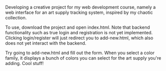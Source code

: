 Developing a creative project for my web development course, namely a web interface for an art supply tracking system, inspired by my chaotic collection.

To use, download the project and open index.html. Note that backend functionality such as true login and registration is not yet implemented. Clicking login/register will just redirect you to add-new.html, which also does not yet interact with the backend.

Try going to add-new.html and fill out the form. When you select a color family, it displays a bunch of colors you can select for the art supply you're adding. Cool stuff!
